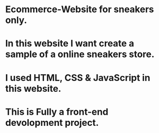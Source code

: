 # Ecommerce-Website for sneakers only.
# In this website I want create a sample of a online sneakers store.
# I used HTML, CSS & JavaScript in this website.
# This is Fully a front-end devolopment project.
